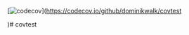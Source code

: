 [![codecov](https://codecov.io/github/dominikwalk/covtest/branch/main/graph/badge.svg?token=FQUR51VJZO)](https://codecov.io/github/dominikwalk/covtest

)# covtest
